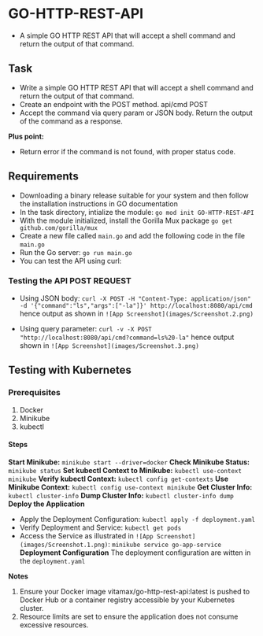 # GO-HTTP-REST-API
- A simple GO HTTP REST API that will accept a shell command and return the output of that command.

## Task
- Write a simple GO HTTP REST API that will accept a shell command and
return the output of that command.
- Create an endpoint with the POST method. api/cmd POST
- Accept the command via query param or JSON body.
Return the output of the command as a response.

**Plus point:**
- Return error if the command is not found, with proper status code.

## Requirements
- Downloading a binary release suitable for your system and then follow the installation instructions in GO documentation 
- In the task directory, intialize the module: `go mod init GO-HTTP-REST-API`
- With the module initialized, install the Gorilla Mux package `go get github.com/gorilla/mux` 
- Create a new file called `main.go` and add the following code in the file `main.go`
- Run the Go server: `go run main.go`
- You can test the API using curl:
### Testing the API POST REQUEST
- Using JSON body:
`curl -X POST -H "Content-Type: application/json" -d '{"command":"ls","args":["-la"]}' http://localhost:8080/api/cmd` hence output as shown in `![App Screenshot](images/Screenshot.2.png)`

- Using query parameter:
`curl -v -X POST "http://localhost:8080/api/cmd?command=ls%20-la"` hence output shown in `![App Screenshot](images/Screenshot.3.png)`


## Testing with Kubernetes

### Prerequisites
1. Docker
2. Minikube
3. kubectl

#### Steps
**Start Minikube:**
`minikube start --driver=docker`
**Check Minikube Status:**
`minikube status`
**Set kubectl Context to Minikube:**
`kubectl use-context minikube`
**Verify kubectl Context:**
`kubectl config get-contexts`
**Use Minikube Context:**
`kubectl config use-context minikube`
**Get Cluster Info:**
`kubectl cluster-info`
**Dump Cluster Info:**
`kubectl cluster-info dump`
**Deploy the Application**
- Apply the Deployment Configuration:
`kubectl apply -f deployment.yaml`
- Verify Deployment and Service:
`kubectl get pods`
- Access the Service as illustrated in `![App Screenshot](images/Screenshot.1.png)`:
`minikube service go-app-service` 
**Deployment Configuration**
The deployment configuration are witten in the `deployment.yaml`

**Notes**
1. Ensure your Docker image vitamax/go-http-rest-api:latest is pushed to Docker Hub or a container registry accessible by your Kubernetes cluster.
2. Resource limits are set to ensure the application does not consume excessive resources.